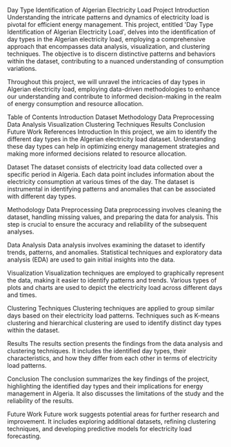 Day Type Identification of Algerian Electricity Load
Project Introduction
Understanding the intricate patterns and dynamics of electricity load is pivotal for efficient energy management. This project, entitled 'Day Type Identification of Algerian Electricity Load', delves into the identification of day types in the Algerian electricity load, employing a comprehensive approach that encompasses data analysis, visualization, and clustering techniques. The objective is to discern distinctive patterns and behaviors within the dataset, contributing to a nuanced understanding of consumption variations.

Throughout this project, we will unravel the intricacies of day types in Algerian electricity load, employing data-driven methodologies to enhance our understanding and contribute to informed decision-making in the realm of energy consumption and resource allocation.

Table of Contents
Introduction
Dataset
Methodology
Data Preprocessing
Data Analysis
Visualization
Clustering Techniques
Results
Conclusion
Future Work
References
Introduction
In this project, we aim to identify the different day types in the Algerian electricity load dataset. Understanding these day types can help in optimizing energy management strategies and making more informed decisions related to resource allocation.

Dataset
The dataset consists of electricity load data collected over a specific period in Algeria. Each data point includes information about the electricity consumption at various times of the day. The dataset is instrumental in identifying patterns and anomalies that can be associated with different day types.

Methodology
Data Preprocessing
Data preprocessing involves cleaning the dataset, handling missing values, and preparing the data for analysis. This step is crucial to ensure the accuracy and reliability of the subsequent analyses.

Data Analysis
Data analysis involves examining the dataset to identify trends, patterns, and anomalies. Statistical techniques and exploratory data analysis (EDA) are used to gain initial insights into the data.

Visualization
Visualization techniques are employed to graphically represent the data, making it easier to identify patterns and trends. Various types of plots and charts are used to depict the electricity load across different days and times.

Clustering Techniques
Clustering techniques are applied to group similar days based on their electricity load patterns. Techniques such as K-means clustering and hierarchical clustering are used to identify distinct day types within the dataset.

Results
The results section presents the findings from the data analysis and clustering techniques. It includes the identified day types, their characteristics, and how they differ from each other in terms of electricity load patterns.

Conclusion
The conclusion summarizes the key findings of the project, highlighting the identified day types and their implications for energy management in Algeria. It also discusses the limitations of the study and the reliability of the results.

Future Work
Future work suggests potential areas for further research and improvement. It includes exploring additional datasets, refining clustering techniques, and developing predictive models for electricity load forecasting.
